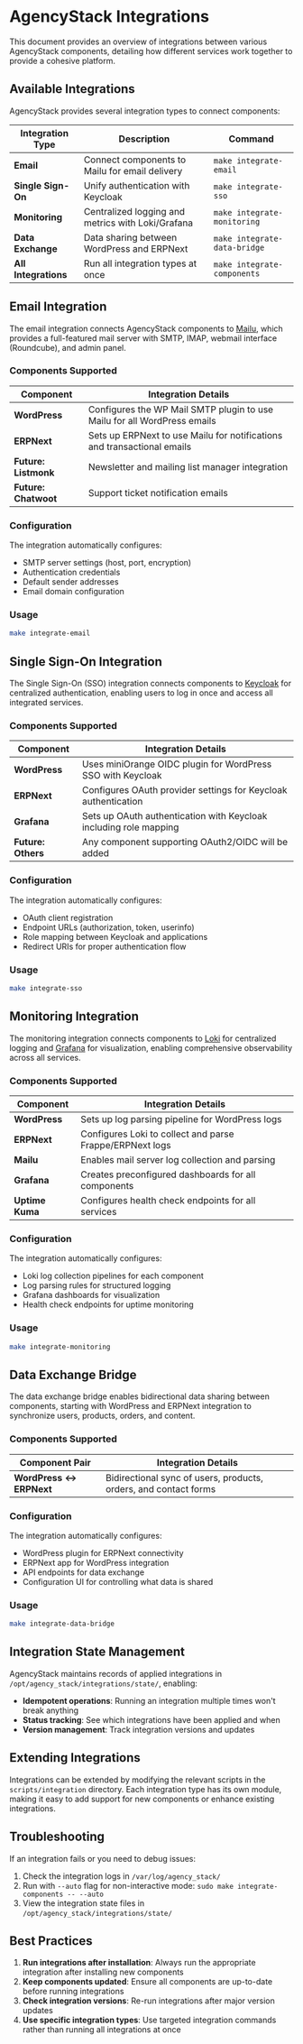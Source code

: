 # AgencyStack Integrations

This document provides an overview of integrations between various AgencyStack components, detailing how different services work together to provide a cohesive platform.

## Available Integrations

AgencyStack provides several integration types to connect components:

| Integration Type | Description | Command |
|-----------------|-------------|---------|
| **Email** | Connect components to Mailu for email delivery | `make integrate-email` |
| **Single Sign-On** | Unify authentication with Keycloak | `make integrate-sso` |
| **Monitoring** | Centralized logging and metrics with Loki/Grafana | `make integrate-monitoring` |
| **Data Exchange** | Data sharing between WordPress and ERPNext | `make integrate-data-bridge` |
| **All Integrations** | Run all integration types at once | `make integrate-components` |

## Email Integration

The email integration connects AgencyStack components to [Mailu](https://mailu.io), which provides a full-featured mail server with SMTP, IMAP, webmail interface (Roundcube), and admin panel.

### Components Supported

| Component | Integration Details |
|-----------|---------------------|
| **WordPress** | Configures the WP Mail SMTP plugin to use Mailu for all WordPress emails |
| **ERPNext** | Sets up ERPNext to use Mailu for notifications and transactional emails |
| **Future: Listmonk** | Newsletter and mailing list manager integration |
| **Future: Chatwoot** | Support ticket notification emails |

### Configuration

The integration automatically configures:

- SMTP server settings (host, port, encryption)
- Authentication credentials
- Default sender addresses
- Email domain configuration

### Usage

```bash
make integrate-email
```

## Single Sign-On Integration

The Single Sign-On (SSO) integration connects components to [Keycloak](https://www.keycloak.org/) for centralized authentication, enabling users to log in once and access all integrated services.

### Components Supported

| Component | Integration Details |
|-----------|---------------------|
| **WordPress** | Uses miniOrange OIDC plugin for WordPress SSO with Keycloak |
| **ERPNext** | Configures OAuth provider settings for Keycloak authentication |
| **Grafana** | Sets up OAuth authentication with Keycloak including role mapping |
| **Future: Others** | Any component supporting OAuth2/OIDC will be added |

### Configuration

The integration automatically configures:

- OAuth client registration
- Endpoint URLs (authorization, token, userinfo)
- Role mapping between Keycloak and applications
- Redirect URIs for proper authentication flow

### Usage

```bash
make integrate-sso
```

## Monitoring Integration

The monitoring integration connects components to [Loki](https://grafana.com/oss/loki/) for centralized logging and [Grafana](https://grafana.com/) for visualization, enabling comprehensive observability across all services.

### Components Supported

| Component | Integration Details |
|-----------|---------------------|
| **WordPress** | Sets up log parsing pipeline for WordPress logs |
| **ERPNext** | Configures Loki to collect and parse Frappe/ERPNext logs |
| **Mailu** | Enables mail server log collection and parsing |
| **Grafana** | Creates preconfigured dashboards for all components |
| **Uptime Kuma** | Configures health check endpoints for all services |

### Configuration

The integration automatically configures:

- Loki log collection pipelines for each component
- Log parsing rules for structured logging
- Grafana dashboards for visualization
- Health check endpoints for uptime monitoring

### Usage

```bash
make integrate-monitoring
```

## Data Exchange Bridge

The data exchange bridge enables bidirectional data sharing between components, starting with WordPress and ERPNext integration to synchronize users, products, orders, and content.

### Components Supported

| Component Pair | Integration Details |
|----------------|---------------------|
| **WordPress ↔ ERPNext** | Bidirectional sync of users, products, orders, and contact forms |

### Configuration

The integration automatically configures:

- WordPress plugin for ERPNext connectivity
- ERPNext app for WordPress integration
- API endpoints for data exchange
- Configuration UI for controlling what data is shared

### Usage

```bash
make integrate-data-bridge
```

## Integration State Management

AgencyStack maintains records of applied integrations in `/opt/agency_stack/integrations/state/`, enabling:

- **Idempotent operations**: Running an integration multiple times won't break anything
- **Status tracking**: See which integrations have been applied and when
- **Version management**: Track integration versions and updates

## Extending Integrations

Integrations can be extended by modifying the relevant scripts in the `scripts/integration` directory. Each integration type has its own module, making it easy to add support for new components or enhance existing integrations.

## Troubleshooting

If an integration fails or you need to debug issues:

1. Check the integration logs in `/var/log/agency_stack/`
2. Run with `--auto` flag for non-interactive mode: `sudo make integrate-components -- --auto`
3. View the integration state files in `/opt/agency_stack/integrations/state/`

## Best Practices

1. **Run integrations after installation**: Always run the appropriate integration after installing new components
2. **Keep components updated**: Ensure all components are up-to-date before running integrations
3. **Check integration versions**: Re-run integrations after major version updates
4. **Use specific integration types**: Use targeted integration commands rather than running all integrations at once
